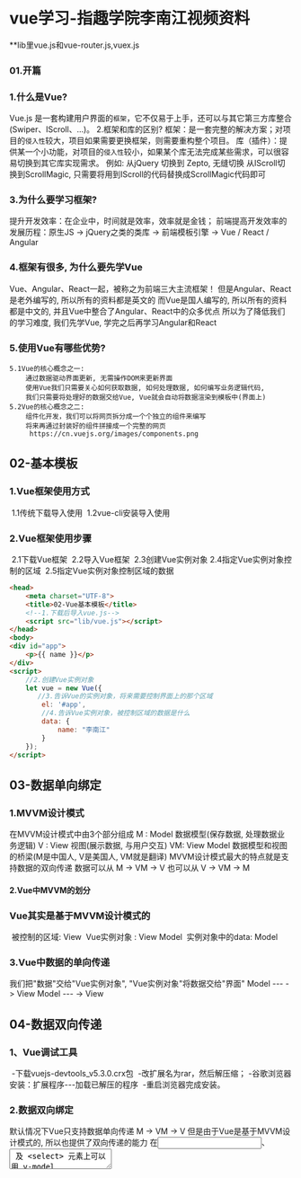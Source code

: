 # vue学习-指趣学院李南江视频资料

**lib里vue.js和vue-router.js,vuex.js

### 01.开篇 

### 	1.什么是Vue?

  Vue.js 是一套构建用户界面的`框架`，它不仅易于上手，还可以与其它第三方库整合(Swiper、IScroll、...)。
  2.框架和库的区别?
  框架：是一套完整的解决方案；对项目的`侵入性`较大，项目如果需要更换框架，则需要重构整个项目。
  库（插件）：提供某一个小功能，对项目的`侵入性`较小，如果某个库无法完成某些需求，可以很容易切换到其它库实现需求。
  例如: 从jQuery 切换到 Zepto, 无缝切换
        从IScroll切换到ScrollMagic, 只需要将用到IScroll的代码替换成ScrollMagic代码即可

###   	3.为什么要学习框架?

  提升开发效率：在企业中，时间就是效率，效率就是金钱；
  前端提高开发效率的发展历程：原生JS -> jQuery之类的类库 -> 前端模板引擎 ->  Vue / React / Angular

###   	4.框架有很多, 为什么要先学Vue

  Vue、Angular、React一起，被称之为前端三大主流框架！
  但是Angular、React是老外编写的, 所以所有的资料都是英文的
  而Vue是国人编写的, 所以所有的资料都是中文的, 并且Vue中整合了Angular、React中的众多优点
  所以为了降低我们的学习难度, 我们先学Vue, 学完之后再学习Angular和React

###   	5.使用Vue有哪些优势?

  	5.1Vue的核心概念之一:
      	通过数据驱动界面更新, 无需操作DOM来更新界面
      	使用Vue我们只需要关心如何获取数据, 如何处理数据, 如何编写业务逻辑代码,
      	我们只需要将处理好的数据交给Vue, Vue就会自动将数据渲染到模板中(界面上)
  	5.2Vue的核心概念之二:
      	组件化开发，我们可以将网页拆分成一个个独立的组件来编写
      	将来再通过封装好的组件拼接成一个完整的网页
     	 https://cn.vuejs.org/images/components.png

## 02-基本模板

### 	1.Vue框架使用方式

​    1.1传统下载导入使用
​    		1.2vue-cli安装导入使用

### 	2.Vue框架使用步骤

​    2.1下载Vue框架
​    		2.2导入Vue框架
​    		2.3创建Vue实例对象
​    		2.4指定Vue实例对象控制的区域
​    		2.5指定Vue实例对象控制区域的数据

```html
<head>
    <meta charset="UTF-8">
    <title>02-Vue基本模板</title>
	<!--1.下载后导入vue.js-->
    <script src="lib/vue.js"></script>
</head>
<body>
<div id="app">
    <p>{{ name }}</p>
</div>
<script>
    //2.创建Vue实例对象
    let vue = new Vue({
       //3.告诉Vue的实例对象，将来需要控制界面上的那个区域
        el: '#app',
        //4.告诉Vue实例对象，被控制区域的数据是什么
        data: {
            name: "李南江"
        }
    });
</script>
```

## 03-数据单向绑定

### 1.MVVM设计模式

在MVVM设计模式中由3个部分组成
		M : Model      数据模型(保存数据, 处理数据业务逻辑)
		V : View       视图(展示数据, 与用户交互)
		VM: View Model 数据模型和视图的桥梁(M是中国人, V是美国人, VM就是翻译)
		MVVM设计模式最大的特点就是支持数据的双向传递
		数据可以从 M -> VM -> V
		也可以从   V -> VM -> M

#### 2.Vue中MVVM的划分

### Vue其实是基于MVVM设计模式的

​		被控制的区域: View
​		Vue实例对象 : View Model
​		实例对象中的data: Model

### 3.Vue中数据的单向传递

我们把"数据"交给"Vue实例对象", "Vue实例对象"将数据交给"界面"
      Model --- ->  View Model   --- ->   View

## 04-数据双向传递

### 	1、Vue调试工具

​    -下载vuejs-devtools_v5.3.0.crx包
​    		-改扩展名为rar，然后解压缩；
​    		-谷歌浏览器安装：扩展程序---加载已解压的程序
​    		-重启浏览器完成安装。

### 	2.数据双向绑定

默认情况下Vue只支持数据单向传递 M -> VM -> V
但是由于Vue是基于MVVM设计模式的, 所以也提供了双向传递的能力
在<input>、<textarea> 及 <select> 元素上可以用 v-model 指令创建双向数据绑定
	注意点: v-model 会忽略所有表单元素的 value、checked、selected 特性的初始值
	而总是将 Vue 实例的数据作为数据来源

## 05-常用指令v-once

### 	1.什么是指令?

​	指令就是Vue内部提供的一些自定义属性,
​			这些属性中封装好了Vue内部实现的一些功能
​			只要使用这些指令就可以使用Vue中实现的这些功能

### 	2.Vue数据绑定的特点

​	只要数据发生变化, 界面就会跟着变化

### 	3.v-once指令:

​	让界面不要跟着数据变化, 只渲染一次
​		只渲染元素和组件一次。随后的重新渲染，
​		元素/组件及其所有的子节点将被视为静态内容并跳过。
​		这可以用于优化更新性能。

例如：

```html
<div id="app">
    <p v-once="">原始数据：{{ name }}</p>
    <p>当前数据：{{ name }}</p>
</div>
<script>
    let vue = new Vue({
        el: '#app',
        data: {
            name: "程"
        }
    });
</script>
```

## 06-v-clock指令

### 1.Vue数据绑定过程

1会先将未绑定数据的界面展示给用户
		2然后再根据模型中的数据和控制的区域生成绑定数据之后的HTML代码
		3最后再将绑定数据之后的HTML渲染到界面上
		正是在最终的HTML被生成渲染之前会先显示模板内容
		所以如果用户网络比较慢或者网页性能比较差, 那么用户会看到模板内容

### 2.如何解决这个问题

利用v-cloak配合 [v-cloak] {display: none}默认先隐藏未渲染的界面
等到生成HTML渲染之后再重新显示

### 3.v-cloak指令作用:

数据渲染之后自动显示元素
		这个指令保持在元素上直到关联实例结束编译。
		和 CSS 规则如 [v-cloak] { display: none } 一起用时，
		这个指令可以隐藏未编译的 Mustache 标签直到实例准备完毕。

例子：

```html
<div id="app">
    <p v-cloak>{{ name }}</p>
</div>
<script>
    let vue = new Vue({
        el: '#app',
        data: {
            name: "慢慢慢！！！"
        }
    });
</script>
```

##07-v-text和v-html指令

###插值的方式:

​    		1.可以将指定的数据插入到指定的位置
​    		2.不会解析HTML

###1.什么是v-text指令

​    		v-text就相当于过去学习的innerText
​    		1.会覆盖原有的内容
​    		2.也不会解析HTML

###2.什么是v-html指令

​    v-html就相当于过去学习的innerHTML
​    		1.会覆盖原有的内容
​    		2.会解析HTML

```html
<div id="app">
    <p>++++++++++{{ name }}++++++++++</p>
    <p>++++++++++{{ msg }}++++++++++</p>

    <p v-text="name">++++++++++{{ name }}++++++++++</p>
    <p v-text="msg">++++++++++{{ msg }}++++++++++</p>

    <p v-html="name">++++++++++{{ name }}++++++++++</p>
    <p v-html="msg">++++++++++{{ msg }}++++++++++</p>


</div>
<script>
    //2.创建Vue实例对象
    let vue = new Vue({
       //3.告诉Vue的实例对象，将来需要控制界面上的那个区域
        el: '#app',
        //4.告诉Vue实例对象，被控制区域的数据是什么
        data: {
            name: "李南江",
            msg: "<span>我是span</span>"
        }
    });
</script>
```

##08-v-if指令

###1.什么是v-if指令

条件渲染: 如果v-if取值是true就渲染元素, 如果不是就不渲染元素

###2.v-if特点:

如果条件不满足根本就不会创建这个元素(重点)

###3.v-if注意点

v-if可以从模型中获取数据
v-if也可以直接赋值一个表达式

###4.v-else指令

v-else指令可以和v-if指令配合使用, 当v-if不满足条件时就执行v-else就显示v-else中的内容

###5.v-else注意点

v-else不能单独出现
v-if和v-else中间不能出现其它内容

###6.v-else-if指令

v-else-if可以和v-if指令配合使用, 当v-if不满足条件时就依次执行后续v-else-if, 哪个满足就显示哪个

###7.v-else-if注意点

和v-else一样

例子：

```html
<div id="app">
    <!--    <p v-if="show">我是true</p>-->
    <!--    <p v-if="hidden">我是false</p>-->
    <!--    <p v-if="true">我是true</p>-->
    <!--    <p v-if="false">我是false</p>-->
    <!--    <p v-if="age >= 18">我是true</p>-->
    <!--    <p v-if="age < 18">我是false</p>-->

    <!--    <p v-if="age >= 18">成年人</p>-->
    <!--    <p>中间的内容</p>-->
    <!--    <p v-else>未成年人</p>-->

    <p v-if="score >= 80">优秀</p>
    <p v-else-if="score >= 60">良好</p>
    <p v-else>差</p>
</div>
<script>
    //2.创建Vue实例对象
    let vue = new Vue({
       //3.告诉Vue的实例对象，将来需要控制界面上的那个区域
        el: '#app',
        //4.告诉Vue实例对象，被控制区域的数据是什么
        data: {
            show: true,
            hidden: false,
            age: 17,
            score: 100
        }
    });
</script>
```

##09-v-show

###1.什么是v-show指令

v-show和v-if的能够一样都是条件渲染, 取值为true就显示, 取值为false就不显示

###2.v-if和v-show区别

v-if: 只要取值为false就不会创建元素
v-show: 哪怕取值为false也会创建元素, 只是如果取值是false会设置元素的display为none

###3.v-if和v-show应用场景

由于取值为false时v-if不会创建元素, 所以如果需要切换元素的显示和隐藏, 每次v-if都会创建和删除元素
由于取值为false时v-show会创建元素并设置display为none, 所有如果需要切换元素的显示和隐藏,
不会反复创建和删除, 只是修改display的值
所以: 如果企业开发中需要频繁切换元素显示隐藏, 那么推荐使用v-show, 否则使用v-if